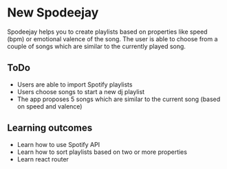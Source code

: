 # New Spodeejay

Spodeejay helps you to create playlists based on properties like speed (bpm) or emotional valence of the song.
The user is able to choose from a couple of songs which are similar to the currently played song.

## ToDo

- Users are able to import Spotify playlists
- Users choose songs to start a new dj playlist
- The app proposes 5 songs which are similar to the current song (based on speed and valence)

## Learning outcomes

- Learn how to use Spotify API
- Learn how to sort playlists based on two or more properties
- Learn react router
